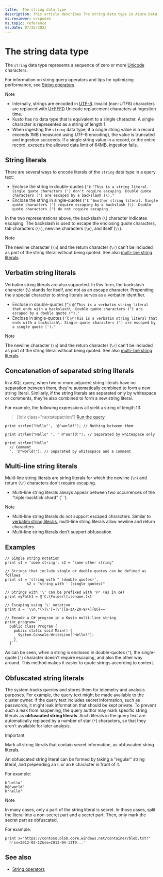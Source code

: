 ```yaml
---
title:  The string data type
description: This article describes The string data type in Azure Data Explorer.
ms.reviewer: orspodek
ms.topic: reference
ms.date: 07/25/2023
---
```

# The string data type

The `string` data type represents a sequence of zero or more [Unicode](https://home.unicode.org/)
characters.

For information on string query operators and tips for optimizing performance, see [String operators](../datatypes-string-operators.md).

> [!NOTE]
>
> * Internally, strings are encoded in [UTF-8](https://en.wikipedia.org/wiki/UTF-8). Invalid (non-UTF8) characters are replaced with [U+FFFD](https://codepoints.net/U+FFFD) Unicode replacement characters at ingestion time.
> * Kusto has no data type that is equivalent to a single character. A single character is represented as a string of length 1.
> * When ingesting the `string` data type, if a single string value in a record exceeds 1MB (measured using UTF-8 encoding), the value is truncated and ingestion succeeds. If a single string value in a record, or the entire record, exceeds the allowed data limit of 64MB, ingestion fails.

## String literals

There are several ways to encode literals of the `string` data type in a query text:

* Enclose the string in double-quotes (`"`): `"This is a string literal. Single quote characters (') don't require escaping. Double quote characters (") are escaped by a backslash (\)."`
* Enclose the string in single-quotes (`'`): `'Another string literal. Single quote characters (') require escaping by a backslash (\). Double quote characters (") do not require escaping.'`

In the two representations above, the backslash (`\`) character indicates escaping.
The backslash is used to escape the enclosing quote characters, tab characters (`\t`),
newline characters (`\n`), and itself (`\\`).

> [!NOTE]
> The newline character (`\n`) and the return character (`\r`) can't be included
> as part of the string literal without being quoted. See also [multi-line string literals](#multi-line-string-literals).

## Verbatim string literals

Verbatim string literals are also supported. In this form, the backslash character (`\`) stands for itself, and not as an escape character. Prepending the `@` special character to string literals serves as a verbatim identifier.

* Enclose in double-quotes (`"`): `@"This is a verbatim string literal that ends with a backslash\. Double quote characters (") are escaped by a double quote (")."`
* Enclose in single-quotes (`'`): `@'This is a verbatim string literal that ends with a backslash\. Single quote characters (') are escaped by a single quote (').'`

> [!NOTE]
> The newline character (`\n`) and the return character (`\r`) can't be included
> as part of the string literal without being quoted. See also [multi-line string literals](#multi-line-string-literals).

## Concatenation of separated string literals

In a KQL query, when two or more adjacent string literals have no separation between them, they're automatically combined to form a new string literal. Similarly, if the string literals are separated only by whitespace or comments, they're also combined to form a new string literal.

For example, the following expressions all yield a string of length 13:

> [!div class="nextstepaction"]
> <a href="https://dataexplorer.azure.com/clusters/help/databases/Samples?query=H4sIAAAAAAAAA3XOMQoCMRSE4T6nGNOsgrAHsBFsrGw8QXYzmEDyErIPwt5eFztZyym+n6ktimLRlihHe2dKxQ5nDFfbS0v+YE8XjCMeRUOUFyZqJwUamI2pOxibxg9/srrmlB7Tih6icqluJoqkdT9jsLlbyZmin7Hz6V/UiYfD/KVv7+yEm+AAAAA=" target="_blank">Run the query</a>

```kusto
print strlen("Hello"', '@"world!"); // Nothing between them

print strlen("Hello" ', ' @"world!"); // Separated by whitespace only

print strlen("Hello"
  // Comment
  ', '@"world!"); // Separated by whitespace and a comment
```

## Multi-line string literals

Multi-line string literals are string literals for which the newline (`\n`) and return (`\r`)
characters don't require escaping.

* Multi-line string literals always appear between two occurrences of the "triple-backtick chord" (`\``).

> [!NOTE]
> * Multi-line string literals do not support escaped characters. Similar to 
> [verbatim string literals](#verbatim-string-literals), multi-line string literals allow newline and return characters.
> * Multi-line string literals don't support obfuscation.

## Examples

```kusto
// Simple string notation
print s1 = 'some string', s2 = "some other string"

// Strings that include single or double-quotes can be defined as follows
print s1 = 'string with " (double quotes)',
          s2 = "string with ' (single quotes)"

// Strings with '\' can be prefixed with '@' (as in c#)
print myPath1 = @'C:\Folder\filename.txt'

// Escaping using '\' notation
print s = '\\n.*(>|\'|=|\")[a-zA-Z0-9/+]{86}=='

// Encode a C# program in a Kusto multi-line string
print program=```
  public class Program {
    public static void Main() {
      System.Console.WriteLine("Hello!");
    }
  }```
```

As can be seen, when a string is enclosed in double-quotes (`"`), the single-quote (`'`) character doesn't require escaping, and also the other way around. This method makes it easier to quote strings according to context.

## Obfuscated string literals

The system tracks queries and stores them for telemetry and analysis purposes.
For example, the query text might be made available to the cluster owner. If the
query text includes secret information, such as passwords, it might leak
information that should be kept private. To prevent such a leak from happening, the
query author may mark specific string literals as **obfuscated string literals**.
Such literals in the query text are automatically replaced by a number of
star (`*`) characters, so that they aren't available for later analysis.

> [!IMPORTANT]
> Mark all string literals that contain secret information, as obfuscated string literals.

An obfuscated string literal can be formed by taking a "regular" string literal,
and prepending an `h` or an `H` character in front of it. 

For example:

```kusto
h'hello'
h@'world'
h"hello"
```

> [!NOTE]
> In many cases, only a part of the string literal is secret. 
> In those cases, split the literal into a non-secret part and a secret
> part. Then, only mark the secret part as obfuscated.

For example:

```kusto
print x="https://contoso.blob.core.windows.net/container/blob.txt?"
  h'sv=2012-02-12&se=2013-04-13T0...'
```

## See also

* [String operators](../datatypes-string-operators.md)
